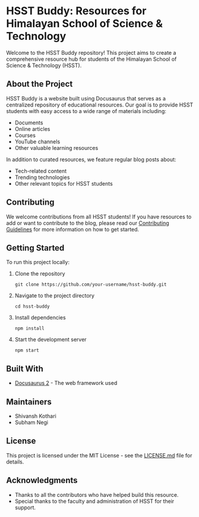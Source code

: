 
# HSST Buddy: Resources for Himalayan School of Science & Technology

Welcome to the HSST Buddy repository! This project aims to create a comprehensive resource hub for students of the Himalayan School of Science & Technology (HSST).

## About the Project

HSST Buddy is a website built using Docusaurus that serves as a centralized repository of educational resources. Our goal is to provide HSST students with easy access to a wide range of materials including:

- Documents
- Online articles
- Courses
- YouTube channels
- Other valuable learning resources

In addition to curated resources, we feature regular blog posts about:
- Tech-related content
- Trending technologies
- Other relevant topics for HSST students

## Contributing

We welcome contributions from all HSST students! If you have resources to add or want to contribute to the blog, please read our [Contributing Guidelines](CONTRIBUTING.md) for more information on how to get started.

## Getting Started

To run this project locally:

1. Clone the repository
   ```
   git clone https://github.com/your-username/hsst-buddy.git
   ```
2. Navigate to the project directory
   ```
   cd hsst-buddy
   ```
3. Install dependencies
   ```
   npm install
   ```
4. Start the development server
   ```
   npm start
   ```

## Built With

- [Docusaurus 2](https://docusaurus.io/) - The web framework used

## Maintainers

- Shivansh Kothari
- Subham Negi

## License

This project is licensed under the MIT License - see the [LICENSE.md](LICENSE.md) file for details.

## Acknowledgments

- Thanks to all the contributors who have helped build this resource.
- Special thanks to the faculty and administration of HSST for their support.

